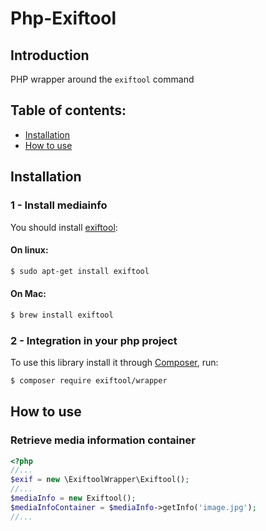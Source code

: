 # Php-Exiftool

## Introduction

PHP wrapper around the `exiftool` command

## Table of contents:
- [Installation](#installation)
- [How to use](#how-to-use)

## Installation

### 1 - Install mediainfo
You should install [exiftool](https://exiftool.org/):

#### On linux:

```bash
$ sudo apt-get install exiftool
```

#### On Mac:

```bash
$ brew install exiftool
```

### 2 - Integration in your php project

To use this library install it through [Composer](https://getcomposer.org/), run:

```bash
$ composer require exiftool/wrapper
```

## How to use

### Retrieve media information container
```php
<?php
//...
$exif = new \ExiftoolWrapper\Exiftool();
//...
$mediaInfo = new Exiftool();
$mediaInfoContainer = $mediaInfo->getInfo('image.jpg');
//...
```
